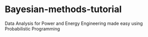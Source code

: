 # Bayesian-methods-tutorial
Data Analysis for Power and Energy Engineering made easy using Probabilistic Programming
